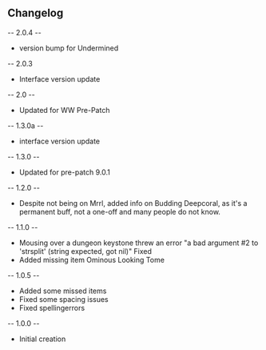 ## Changelog

-- 2.0.4 --
* version bump for Undermined

-- 2.0.3
* Interface version update

-- 2.0 --
* Updated for WW Pre-Patch

-- 1.3.0a --
* interface version update

-- 1.3.0 --
* Updated for pre-patch 9.0.1

-- 1.2.0 --
* Despite not being on Mrrl, added info on Budding Deepcoral, as it's a permanent buff, not a one-off and many people do not know.

-- 1.1.0 --
* Mousing over a dungeon keystone threw an error "a bad argument #2 to 'strsplit' (string expected, got nil)" Fixed
* Added missing item Ominous Looking Tome

-- 1.0.5 -- 
* Added some missed items
* Fixed some spacing issues
* Fixed spellingerrors

-- 1.0.0 --
* Initial creation